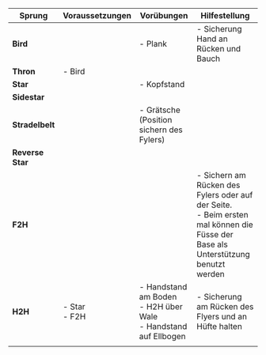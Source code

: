| Sprung           | Voraussetzungen | Vorübungen                                                          | Hilfestellung                                                                                                                      |
| ---------------- | --------------- | ------------------------------------------------------------------- | ---------------------------------------------------------------------------------------------------------------------------------- |
| **Bird**         |                 | - Plank                                                             | - Sicherung Hand an Rücken und Bauch                                                                                               |
| **Thron**        | - Bird          |                                                                     |                                                                                                                                    |
| **Star**         |                 | - Kopfstand                                                         |                                                                                                                                    |
| **Sidestar**     |                 |                                                                     |                                                                                                                                    |
| **Stradelbelt**  |                 | - Grätsche (Position sichern des Fylers)                            |                                                                                                                                    |
| **Reverse Star** |                 |                                                                     |                                                                                                                                    |
| **F2H**          |                 |                                                                     | - Sichern am Rücken des Fylers oder auf der Seite.<br>- Beim ersten mal können die Füsse der Base als Unterstützung benutzt werden |
| **H2H**          | - Star<br>- F2H | - Handstand am Boden<br>- H2H über Wale<br>- Handstand auf Ellbogen | - Sicherung am Rücken des Flyers und an Hüfte halten                                                                               |
|                  |                 |                                                                     |                                                                                                                                    |


